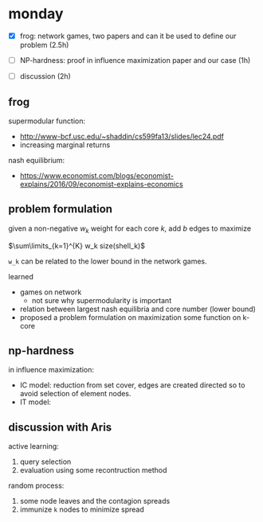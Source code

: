 # monday

- [X] frog: network games, two papers and can it be used to define our problem (2.5h)
- [ ] NP-hardness: proof in influence maximization paper and our case (1h)
- [ ] discussion (2h)


## frog

supermodular function:

- http://www-bcf.usc.edu/~shaddin/cs599fa13/slides/lec24.pdf
- increasing marginal returns

nash equilibrium:

- https://www.economist.com/blogs/economist-explains/2016/09/economist-explains-economics

## problem formulation

given a non-negative $`w_k`$ weight for each core $`k`$, add $`b`$ edges to maximize

$`\sum\limits_{k=1}^{K} w_k size(shell_k)`$

`w_k` can be related to the lower bound in the network games. 

learned

- games on network
  - not sure why supermodularity is important
- relation between largest nash equilibria and core number (lower bound)
- proposed a problem formulation on maximization some function on k-core

## np-hardness

in influence maximization:

- IC model: reduction from set cover, edges are created directed so to avoid selection of element nodes. 
- IT model: 

## discussion with Aris

active learning:

1. query selection
2. evaluation using some recontruction method

random process:

1. some node leaves and the contagion spreads
2. immunize `k` nodes to minimize spread



